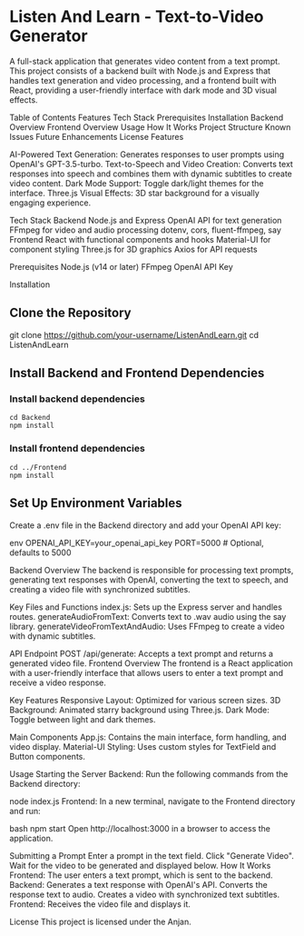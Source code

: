 # Listen And Learn - Text-to-Video Generator

A full-stack application that generates video content from a text prompt. This project consists of a backend built with Node.js and Express that handles text generation and video processing, and a frontend built with React, providing a user-friendly interface with dark mode and 3D visual effects.

Table of Contents
Features
Tech Stack
Prerequisites
Installation
Backend Overview
Frontend Overview
Usage
How It Works
Project Structure
Known Issues
Future Enhancements
License
Features

AI-Powered Text Generation: Generates responses to user prompts using OpenAI's GPT-3.5-turbo.
Text-to-Speech and Video Creation: Converts text responses into speech and combines them with dynamic subtitles to create video content.
Dark Mode Support: Toggle dark/light themes for the interface.
Three.js Visual Effects: 3D star background for a visually engaging experience.

Tech Stack
Backend
Node.js and Express
OpenAI API for text generation
FFmpeg for video and audio processing
dotenv, cors, fluent-ffmpeg, say
Frontend
React with functional components and hooks
Material-UI for component styling
Three.js for 3D graphics
Axios for API requests

Prerequisites
Node.js (v14 or later)
FFmpeg
OpenAI API Key

Installation
## Clone the Repository
  git clone https://github.com/your-username/ListenAndLearn.git
  cd ListenAndLearn
## Install Backend and Frontend Dependencies
  ### Install backend dependencies
    cd Backend
    npm install

  ### Install frontend dependencies
    cd ../Frontend
    npm install
## Set Up Environment Variables
  Create a .env file in the Backend directory and add your OpenAI API key:

env
OPENAI_API_KEY=your_openai_api_key
PORT=5000  # Optional, defaults to 5000

Backend Overview
The backend is responsible for processing text prompts, generating text responses with OpenAI, converting the text to speech, and creating a video file with synchronized subtitles.

Key Files and Functions
index.js: Sets up the Express server and handles routes.
generateAudioFromText: Converts text to .wav audio using the say library.
generateVideoFromTextAndAudio: Uses FFmpeg to create a video with dynamic subtitles.

API Endpoint
POST /api/generate: Accepts a text prompt and returns a generated video file.
Frontend Overview
The frontend is a React application with a user-friendly interface that allows users to enter a text prompt and receive a video response.

Key Features
Responsive Layout: Optimized for various screen sizes.
3D Background: Animated starry background using Three.js.
Dark Mode: Toggle between light and dark themes.

Main Components
App.js: Contains the main interface, form handling, and video display.
Material-UI Styling: Uses custom styles for TextField and Button components.

Usage
Starting the Server
Backend: Run the following commands from the Backend directory:

node index.js
Frontend: In a new terminal, navigate to the Frontend directory and run:

bash
npm start
Open http://localhost:3000 in a browser to access the application.

Submitting a Prompt
Enter a prompt in the text field.
Click "Generate Video".
Wait for the video to be generated and displayed below.
How It Works
Frontend: The user enters a text prompt, which is sent to the backend.
Backend:
Generates a text response with OpenAI's API.
Converts the response text to audio.
Creates a video with synchronized text subtitles.
Frontend: Receives the video file and displays it.

License
This project is licensed under the Anjan.

